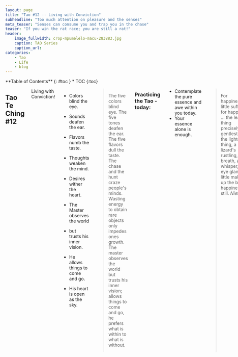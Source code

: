 ```yaml
---
layout: page
title: "Tao #12 -- Living with Conviction"
subheadline: "Too much attention on pleasure and the senses"
meta_teaser: "Senses can consume you and trap you in the chase"
teaser: "If you win the rat race; you are still a rat!"
header:
    image_fullwidth: crop-mpumelelo-macu-283883.jpg
    caption: TAO Series
    caption_url: 
categories:
    - Tao
    - Life
    - blog
---
```

<!--more-->

<div class="row">
<div class="medium-4 medium-push-8 columns" markdown="1">
<div class="panel radius" markdown="1">
**Table of Contents**
{: #toc }
*  TOC
{:toc}
</div>
</div><!-- /.medium-4.columns -->



<div class="medium-8 medium-pull-4 columns" markdown="1">

## Tao Te Ching #12
Living with Conviction!

- Colors blind the eye.
- Sounds deafen the ear.
- Flavors numb the taste.
- Thoughts weaken the mind.
- Desires wither the heart.

- The Master observes the world
- but trusts his inner vision.
- He allows things to come and go.
- His heart is open as the sky.


> The five colors blind eye. The five tones deafen the ear. The five flavors dull the taste. The chase and the hunt craze people's minds. Wasting energy to obtain rare objects only impedes ones growth. The master observes the world but trusts his inner vision; allows things to come and go, he prefers what is within to what is without.

### Practicing the Tao - today:

- Contemplate the pure essence and awe within you today.
- Your essence alone is enough.



> For happiness,how little suffices for happiness! ... the least thing precisely, the gentlest thing, the lightest thing, a lizard's rustling, a breath, a whisper, an eye glance-little maketh up the best happiness. Be still.
<cite>Nietzche</cite>



> Why did the cannibals decline to dine at the country club? --- The can't stand tennis elbow!



